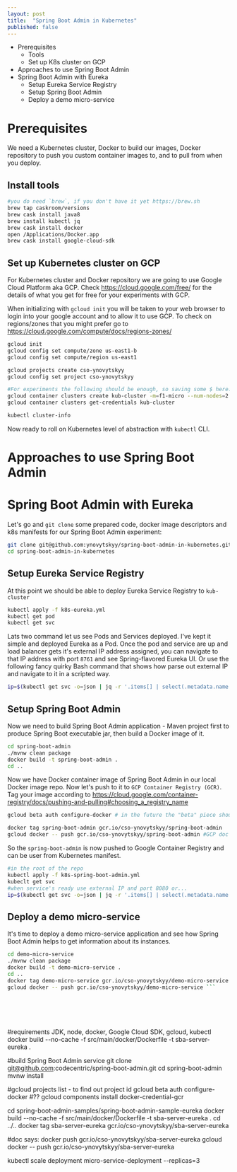 ```yaml
---
layout: post
title:  "Spring Boot Admin in Kubernetes"
published: false
---
```


- Prerequisites
  - Tools
  - Set up K8s cluster on GCP
- Approaches to use Spring Boot Admin
- Spring Boot Admin with Eureka
  - Setup Eureka Service Registry
  - Setup Spring Boot Admin
  - Deploy a demo micro-service

# Prerequisites
We need a Kubernetes cluster, Docker to build our images, Docker repository to push you custom container images to, and to pull from when you deploy.

## Install tools
```bash
#you do need `brew`, if you don't have it yet https://brew.sh
brew tap caskroom/versions
brew cask install java8
brew install kubectl jq
brew cask install docker
open /Applications/Docker.app
brew cask install google-cloud-sdk
```

## Set up Kubernetes cluster on GCP
For Kubernetes cluster and Docker repository we are going to use Google Cloud Platform aka GCP. Check <https://cloud.google.com/free/> for the details of what you get for free for your experiments with GCP.

When initializing with `gcloud init` you will be taken to your web browser to login into your google account and to allow it to use GCP. To check on regions/zones that you might prefer go to <https://cloud.google.com/compute/docs/regions-zones/>
```bash
gcloud init
gcloud config set compute/zone us-east1-b
gcloud config set compute/region us-east1

gcloud projects create cso-ynovytskyy
gcloud config set project cso-ynovytskyy

#For experiments the following should be enough, so saving some $ here. Other wise use defaults: 3 nodes of `n1-standard-1`
gcloud container clusters create kub-cluster -m=f1-micro --num-nodes=2
gcloud container clusters get-credentials kub-cluster

kubectl cluster-info
```
Now ready to roll on Kubernetes level of abstraction with `kubectl` CLI.

# Approaches to use Spring Boot Admin

# Spring Boot Admin with Eureka
Let's go and `git clone` some prepared code, docker image descriptors and k8s manifests for our Spring Boot Admin experiment:
```bash
git clone git@github.com:ynovytskyy/spring-boot-admin-in-kubernetes.git
cd spring-boot-admin-in-kubernetes
```

## Setup Eureka Service Registry
At this point we should be able to deploy Eureka Service Registry to `kub-cluster`
```bash
kubectl apply -f k8s-eureka.yml
kubectl get pod
kubectl get svc
```
Lats two command let us see Pods and Services deployed. I've kept it simple and deployed Eureka as a Pod. Once the pod and service are up and load balancer gets it's external IP address assigned, you can navigate to that IP address with port `8761` and see Spring-flavored Eureka UI. Or use the following fancy quirky Bash command that shows how parse out external IP and navigate to it in a scripted way.
```bash
ip=$(kubectl get svc -o=json | jq -r '.items[] | select(.metadata.name == "eureka").status.loadBalancer.ingress[0].ip'); open "http://$ip:8761"
```

## Setup Spring Boot Admin
Now we need to build Spring Boot Admin application - Maven project first to produce Spring Boot executable jar, then build a Docker image of it.
```bash
cd spring-boot-admin
./mvnw clean package
docker build -t spring-boot-admin .
cd ..
```
Now we have Docker container image of Spring Boot Admin in our local Docker image repo. Now let's push to it to `GCP Container Registry (GCR)`. Tag your image according to <https://cloud.google.com/container-registry/docs/pushing-and-pulling#choosing_a_registry_name>
```bash
gcloud beta auth configure-docker # in the future the "beta" piece should not be needed

docker tag spring-boot-admin gcr.io/cso-ynovytskyy/spring-boot-admin
gcloud docker -- push gcr.io/cso-ynovytskyy/spring-boot-admin #GCP doc says to use "docker push <imge-tag>" but it didn't work for me
```
So the `spring-boot-admin` is now pushed to Google Container Registry and can be user from Kubernetes manifest.
```bash
#in the root of the repo
kubectl apply -f k8s-spring-boot-admin.yml
kubeclt get svc
#when service's ready use external IP and port 8080 or...
ip=$(kubectl get svc -o=json | jq -r '.items[] | select(.metadata.name == "admin").status.loadBalancer.ingress[0].ip'); open "http://$ip:8080"
```

## Deploy a demo micro-service
It's time to deploy a demo micro-service application and see how Spring Boot Admin helps to get information about its instances.
```bash
cd demo-micro-service
./mvnw clean package
docker build -t demo-micro-service .
cd ..
docker tag demo-micro-service gcr.io/cso-ynovytskyy/demo-micro-service
gcloud docker -- push gcr.io/cso-ynovytskyy/demo-micro-service ```







```
#requirements JDK, node, docker, Google Cloud SDK, gcloud, kubectl
docker build --no-cache -f src/main/docker/Dockerfile -t sba-server-eureka .

#build Spring Boot Admin service
git clone git@github.com:codecentric/spring-boot-admin.git
cd spring-boot-admin
mvnw install

#gcloud projects list - to find out project id
gcloud beta auth configure-docker
#?? gcloud components install docker-credential-gcr

cd spring-boot-admin-samples/spring-boot-admin-sample-eureka
docker build --no-cache -f src/main/docker/Dockerfile -t sba-server-eureka .
cd ../..
docker tag sba-server-eureka gcr.io/cso-ynovytskyy/sba-server-eureka

#doc says: docker push gcr.io/cso-ynovytskyy/sba-server-eureka
gcloud docker -- push gcr.io/cso-ynovytskyy/sba-server-eureka

kubectl scale deployment micro-service-deployment --replicas=3

```
